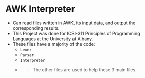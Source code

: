 # AWK Interpreter
- Can read files written in AWK, its input data, and output the corresponding results.
- This Project was done for ICSI-311 Principles of Programming Languages at the University at Albany.
- These files have a majority of the code:
  - `Lexer`
  - `Parser`
  - `Interpreter`
  - >The other files are used to help these 3 main files.
